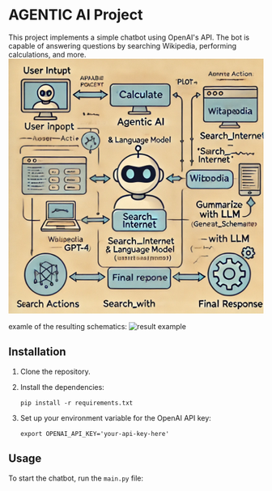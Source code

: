 # AGENTIC AI Project

This project implements a simple chatbot using OpenAI's API. The bot is capable of answering questions by searching Wikipedia, performing calculations, and more.
![Flowchart of Chatbot Workflow](./images/AGENT.webp)

examle of the resulting schematics:
![result example](./result_image/result_image/schematic_image.png)

## Installation

1. Clone the repository.
2. Install the dependencies:

    ```
    pip install -r requirements.txt
    ```

3. Set up your environment variable for the OpenAI API key:

    ```
    export OPENAI_API_KEY='your-api-key-here'
    ```

## Usage

To start the chatbot, run the `main.py` file:

